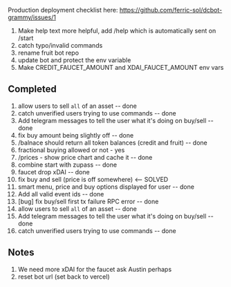 Production deployment checklist here: https://github.com/ferric-sol/dcbot-grammy/issues/1

1. Make help text more helpful, add /help which is automatically sent on /start
1. catch typo/invalid commands
1. rename fruit bot repo
1. update bot and protect the env variable
1. Make CREDIT_FAUCET_AMOUNT and XDAI_FAUCET_AMOUNT env vars

## Completed

1. allow users to sell `all` of an asset -- done
1. catch unverified users trying to use commands -- done
1. Add telegram messages to tell the user what it's doing on buy/sell -- done
1. fix buy amount being slightly off -- done
1. /balnace should return all token balances (credit and fruit) -- done
1. fractional buying allowed or not - yes
1. /prices - show price chart and cache it -- done
1. combine start with zupass -- done
1. faucet drop xDAI -- done
1. fix buy and sell (price is off somewhere) <-- SOLVED
1. smart menu, price and buy options displayed for user -- done
1. Add all valid event ids -- done
1. [bug] fix buy/sell first tx failure RPC error -- done
1. allow users to sell `all` of an asset -- done
1. Add telegram messages to tell the user what it's doing on buy/sell -- done
1. catch unverified users trying to use commands -- done

## Notes

1. We need more xDAI for the faucet ask Austin perhaps
1. reset bot url (set back to vercel)

